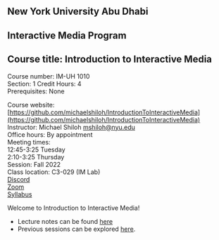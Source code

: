 ## New York University Abu Dhabi    
## Interactive Media Program    
## Course title: Introduction to Interactive Media  
Course number: IM-UH 1010   
Section: 1
Credit Hours: 4         
Prerequisites: None       

Course website: [https://github.com/michaelshiloh/IntroductionToInteractiveMedia](https://github.com/michaelshiloh/IntroductionToInteractiveMedia)      
Instructor: Michael Shiloh mshiloh@nyu.edu    
Office hours: By appointment  
Meeting times:    
	12:45-3:25 Tuesday  
	2:10-3:25 Thursday     
Session: Fall 2022       
Class location: C3-029 (IM Lab)  
[Discord](https://discord.gg/mFJ5fqKk)   
[Zoom](https://nyu.zoom.us/j/97909657731)  
[Syllabus](https://intro.nyuadim.com/syllabus/)

Welcome to Introduction to Interactive Media! 
- Lecture notes can be found [here](lectureNotes.md)
- Previous sessions can be explored [here](previousSessions/previousSessions.md).
